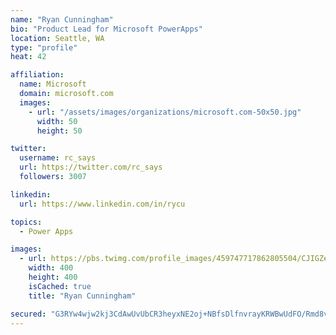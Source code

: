 ```yaml
---
name: "Ryan Cunningham"
bio: "Product Lead for Microsoft PowerApps"
location: Seattle, WA
type: "profile"
heat: 42

affiliation:
  name: Microsoft
  domain: microsoft.com
  images:
    - url: "/assets/images/organizations/microsoft.com-50x50.jpg"
      width: 50
      height: 50

twitter:
  username: rc_says
  url: https://twitter.com/rc_says
  followers: 3007

linkedin:
  url: https://www.linkedin.com/in/rycu

topics:
  - Power Apps

images:
  - url: https://pbs.twimg.com/profile_images/459747717862805504/CJIGZejd_400x400.png
    width: 400
    height: 400
    isCached: true
    title: "Ryan Cunningham"

secured: "G3RYw4wjw2kj3CdAwUvUbCR3heyxNE2oj+NBfsDlfnvrayKRWBwUdFO/Rmd8v8UtgzGN6hevk+x5DrIGr1KZ7d7UXNy2A/nkvxpYRP8BPI6/byyGeLtxs6J/r5Fbfw0tYae43Cv9XqV5b/RSYWuegwz95V9rsZLJrXYYEaX5sLNJtuBzqcyqufUlPjFHAhwkQQJ1Zy+xrHi1o/5dZEH1mwvB2t6nVlJ2gv5H1DHvt2hh9r3/qQIacuwoNftUcVwhwTDLJPKKk5XLdlOo5mkLl7lWX5PoJq22TAaqIcWEvYlDrPZqs0L1I1dP/LZbvb2zTQC6631NN1K7gqqYr+21O8Zxg8HkadIDe/y9Ozzvo3UxAjR8I9e+05NNp1TDdu8gz/ce9893Ugclq+X8b6VPwLNhrDw1kVTUnIx5P4tDbw8=;Zp2JPaWrgYRyreOl5zyMHw=="
---
```


